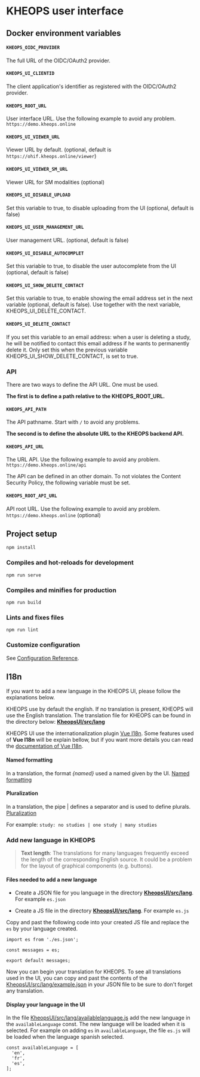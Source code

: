 # KHEOPS user interface

## Docker environment variables

#### `KHEOPS_OIDC_PROVIDER`

The full URL of the OIDC/OAuth2 provider.

#### `KHEOPS_UI_CLIENTID`

The client application's identifier as registered with the OIDC/OAuth2 provider.

#### `KHEOPS_ROOT_URL`

User interface URL. Use the following example to avoid any problem. `https://demo.kheops.online`

#### `KHEOPS_UI_VIEWER_URL`

Viewer URL by default. (optional, default is `https://ohif.kheops.online/viewer`)

#### `KHEOPS_UI_VIEWER_SM_URL`

Viewer URL for SM modalities (optional)

#### `KHEOPS_UI_DISABLE_UPLOAD`

Set this variable to true, to disable uploading from the UI (optional, default is false)

#### `KHEOPS_UI_USER_MANAGEMENT_URL`

User management URL. (optional, default is false)

#### `KHEOPS_UI_DISABLE_AUTOCOMPLET`

Set this variable to true, to disable the user autocomplete from the UI (optional, default is false)

#### `KHEOPS_UI_SHOW_DELETE_CONTACT`

Set this variable to true, to enable showing the email address set in the next variable (optional, default is false).
Use together with the next variable, KHEOPS_UI_DELETE_CONTACT.

#### `KHEOPS_UI_DELETE_CONTACT`

If you set this variable to an email address: when a user is deleting a study, he will be notified to contact this email address if he wants to permanently delete it.
Only set this when the previous variable KHEOPS_UI_SHOW_DELETE_CONTACT, is set to true.

### API

There are two ways to define the API URL. One must be used.

**The first is to define a path relative to the KHEOPS_ROOT_URL.**

#### `KHEOPS_API_PATH`

The API pathname. Start with `/` to avoid any problems.

**The second is to define the absolute URL to the KHEOPS backend API.**

#### `KHEOPS_API_URL`

The URL API. Use the following example to avoid any problem. `https://demo.kheops.online/api`

The API can be defined in an other domain. To not violates the Content Security Policy, the following variable must be set.

#### `KHEOPS_ROOT_API_URL`

API root URL. Use the following example to avoid any problem. `https://demo.kheops.online` (optional)

## Project setup
```
npm install
```

### Compiles and hot-reloads for development
```
npm run serve
```

### Compiles and minifies for production
```
npm run build
```

### Lints and fixes files
```
npm run lint
```

### Customize configuration
See [Configuration Reference](https://cli.vuejs.org/config/).

## I18n

If you want to add a new language in the KHEOPS UI, please follow the explanations below.

KHEOPS use by default the english. If no translation is present, KHEOPS will use the English translation.
The translation file for KHEOPS can be found in the directory below: **[KheopsUI/src/lang](src/lang/)**

KHEOPS UI use the internationalization plugin [Vue I18n](https://kazupon.github.io/vue-i18n/). Some features used of **Vue I18n** will be explain bellow, but if you want more details you can read the [documentation of Vue I18n](https://kazupon.github.io/vue-i18n/introduction.html).

#### Named formatting

In a translation, the format *{named}* used a named given by the UI. [Named formatting](https://kazupon.github.io/vue-i18n/guide/formatting.html#named-formatting)

#### Pluralization

In a translation, the pipe | defines a separator and is used to define plurals. [Pluralization](https://kazupon.github.io/vue-i18n/guide/pluralization.html)

For example: `study: no studies | one study | many studies`

### Add new language in KHEOPS

> **Text length**: The translations for many languages frequently exceed the length of the corresponding English source. It could be a problem for the layout of graphical components (e.g. buttons).

#### Files needed to add a new language

* Create a JSON file for you language in the directory **[KheopsUI/src/lang](src/lang/)**. For example `es.json`

* Create a JS file in the directory **[KheopsUI/src/lang](src/lang/)**. For example `es.js`

Copy and past the following code into your created JS file and replace the `es` by your language created.

```
import es from './es.json';

const messages = es;

export default messages;
```

Now you can begin your translation for KHEOPS. To see all translations used in the UI, you can copy and past the contents of the [KheopsUI/src/lang/example.json](src/lang/example.json) in your JSON file to be sure to don't forget any translation.

#### Display your language in the UI

In the file [KheopsUI/src/lang/availablelanguage.js](src/lang/availablelanguage.js) add the new language in the `availableLanguage` const. The new language will be loaded when it is selected. For example on adding `es` in `availableLanguage`, the file `es.js` will be loaded when the language spanish selected.

```
const availableLanguage = [
  'en',
  'fr',
  'es',
];
```
